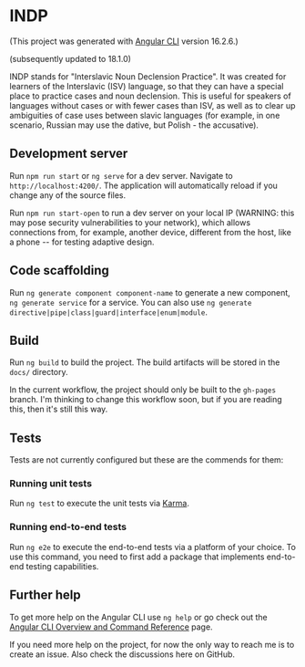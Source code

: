 # INDP

(This project was generated with [Angular CLI](https://github.com/angular/angular-cli) version 16.2.6.)

(subsequently updated to 18.1.0)

INDP stands for "Interslavic Noun Declension Practice". It was created for learners of the Interslavic (ISV) language, so that they can have a special place to practice cases and noun declension. This is useful for speakers of languages without cases or with fewer cases than ISV, as well as to clear up ambiguities of case uses between slavic languages (for example, in one scenario, Russian may use the dative, but Polish - the accusative).

## Development server

Run `npm run start` or `ng serve` for a dev server. Navigate to `http://localhost:4200/`. The application will automatically reload if you change any of the source files.

Run `npm run start-open` to run a dev server on your local IP (WARNING: this may pose security vulnerabilities to your network), which allows connections from, for example, another device, different from the host, like a phone -- for testing adaptive design.

## Code scaffolding

Run `ng generate component component-name` to generate a new component, `ng generate service` for a service. You can also use `ng generate directive|pipe|class|guard|interface|enum|module`.

## Build

Run `ng build` to build the project. The build artifacts will be stored in the `docs/` directory.

In the current workflow, the project should only be built to the `gh-pages` branch. I'm thinking to change this workflow soon, but if you are reading this, then it's still this way.


## Tests

Tests are not currently configured but these are the commends for them:

### Running unit tests

Run `ng test` to execute the unit tests via [Karma](https://karma-runner.github.io).

### Running end-to-end tests

Run `ng e2e` to execute the end-to-end tests via a platform of your choice. To use this command, you need to first add a package that implements end-to-end testing capabilities.


## Further help

To get more help on the Angular CLI use `ng help` or go check out the [Angular CLI Overview and Command Reference](https://angular.io/cli) page.

If you need more help on the project, for now the only way to reach me is to create an issue. Also check the discussions here on GitHub.
